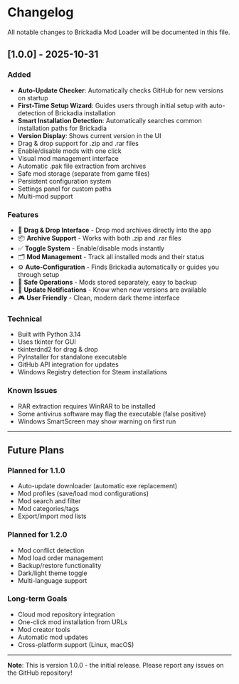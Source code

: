 # Changelog

All notable changes to Brickadia Mod Loader will be documented in this file.

## [1.0.0] - 2025-10-31

### Added

- **Auto-Update Checker**: Automatically checks GitHub for new versions on startup
- **First-Time Setup Wizard**: Guides users through initial setup with auto-detection of Brickadia installation
- **Smart Installation Detection**: Automatically searches common installation paths for Brickadia
- **Version Display**: Shows current version in the UI
- Drag & drop support for .zip and .rar files
- Enable/disable mods with one click
- Visual mod management interface
- Automatic .pak file extraction from archives
- Safe mod storage (separate from game files)
- Persistent configuration system
- Settings panel for custom paths
- Multi-mod support

### Features

- 🎯 **Drag & Drop Interface** - Drop mod archives directly into the app
- 📦 **Archive Support** - Works with both .zip and .rar files
- ✅ **Toggle System** - Enable/disable mods instantly
- 🗂️ **Mod Management** - Track all installed mods and their status
- ⚙️ **Auto-Configuration** - Finds Brickadia automatically or guides you through setup
- 💾 **Safe Operations** - Mods stored separately, easy to backup
- 🔄 **Update Notifications** - Know when new versions are available
- 🎮 **User Friendly** - Clean, modern dark theme interface

### Technical

- Built with Python 3.14
- Uses tkinter for GUI
- tkinterdnd2 for drag & drop
- PyInstaller for standalone executable
- GitHub API integration for updates
- Windows Registry detection for Steam installations

### Known Issues

- RAR extraction requires WinRAR to be installed
- Some antivirus software may flag the executable (false positive)
- Windows SmartScreen may show warning on first run

---

## Future Plans

### Planned for 1.1.0

- Auto-update downloader (automatic exe replacement)
- Mod profiles (save/load mod configurations)
- Mod search and filter
- Mod categories/tags
- Export/import mod lists

### Planned for 1.2.0

- Mod conflict detection
- Mod load order management
- Backup/restore functionality
- Dark/light theme toggle
- Multi-language support

### Long-term Goals

- Cloud mod repository integration
- One-click mod installation from URLs
- Mod creator tools
- Automatic mod updates
- Cross-platform support (Linux, macOS)

---

**Note**: This is version 1.0.0 - the initial release. Please report any issues on the GitHub repository!

